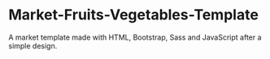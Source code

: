 # Market-Fruits-Vegetables-Template

A market template made with HTML, Bootstrap, Sass and JavaScript after a simple design.
